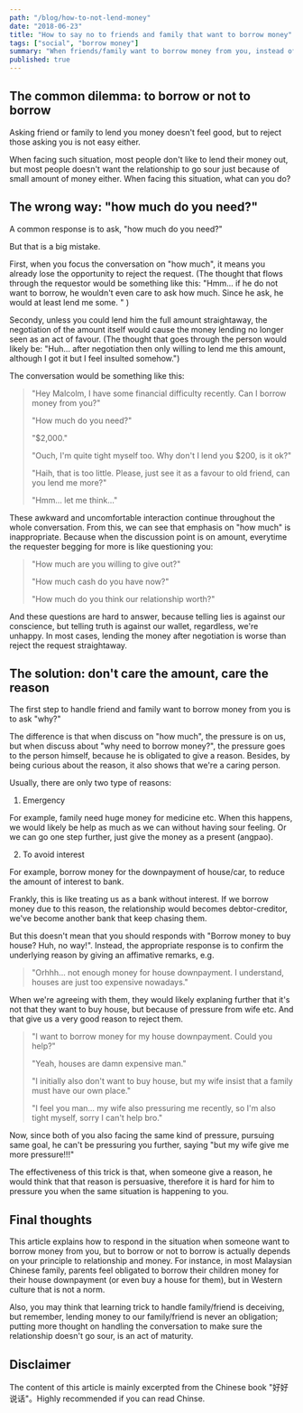 ```yaml
---
path: "/blog/how-to-not-lend-money"
date: "2018-06-23"
title: "How to say no to friends and family that want to borrow money"
tags: ["social", "borrow money"]
summary: "When friends/family want to borrow money from you, instead of asking how much they want to borrow first, ask why they want to borrow, and respond accordingly."
published: true
---
```


## The common dilemma: to borrow or not to borrow

Asking friend or family to lend you money doesn't feel good, but to reject those asking you is not easy either.

When facing such situation, most people don't like to lend their money out, but most people doesn't want the relationship to go sour just because of small amount of money either. When facing this situation, what can you do?

## The wrong way: "how much do you need?"

A common response is to ask, "how much do you need?"

But that is a big mistake.

First, when you focus the conversation on "how much", it means you already lose the opportunity to reject the request. (The thought that flows through the requestor would be something like this: "Hmm... if he do not want to borrow, he wouldn't even care to ask how much. Since he ask, he would at least lend me some. " )

Secondy, unless you could lend him the full amount straightaway, the negotiation of the amount itself would cause the money lending no longer seen as an act of favour. (The thought that goes through the person would likely be: "Huh... after negotiation then only willing to lend me this amount, although I got it but I feel insulted somehow.")

The conversation would be something like this:

> "Hey Malcolm, I have some financial difficulty recently. Can I borrow money from you?"
>
> "How much do you need?"
>
> "$2,000."
>
> "Ouch, I'm quite tight myself too. Why don't I lend you $200, is it ok?"
>
> "Haih, that is too little. Please, just see it as a favour to old friend, can you lend me more?"
>
> "Hmm... let me think..."

These awkward and uncomfortable interaction continue throughout the whole conversation. From this, we can see that emphasis on "how much" is inappropriate. Because when the discussion point is on amount, everytime the requester begging for more is like questioning you:

> "How much are you willing to give out?"
>
> "How much cash do you have now?"
>
> "How much do you think our relationship worth?"

And these questions are hard to answer, because telling lies is against our conscience, but telling truth is against our wallet, regardless, we're unhappy. In most cases, lending the money after negotiation is worse than reject the request straightaway.

## The solution: don't care the amount, care the reason

The first step to handle friend and family want to borrow money from you is to ask "why?"

The difference is that when discuss on "how much", the pressure is on us, but when discuss about "why need to borrow money?", the pressure goes to the person himself, because he is obligated to give a reason. Besides, by being curious about the reason, it also shows that we're a caring person.

Usually, there are only two type of reasons:

1.  Emergency

For example, family need huge money for medicine etc. When this happens, we would likely be help as much as we can without having sour feeling. Or we can go one step further, just give the money as a present (angpao).

2.  To avoid interest

For example, borrow money for the downpayment of house/car, to reduce the amount of interest to bank.

Frankly, this is like treating us as a bank without interest. If we borrow money due to this reason, the relationship would becomes debtor-creditor, we've become another bank that keep chasing them.

But this doesn't mean that you should responds with "Borrow money to buy house? Huh, no way!". Instead, the appropriate response is to confirm the underlying reason by giving an affimative remarks, e.g.

> "Orhhh... not enough money for house downpayment. I understand, houses are just too expensive nowadays."

When we're agreeing with them, they would likely explaning further that it's not that they want to buy house, but because of pressure from wife etc. And that give us a very good reason to reject them.

> "I want to borrow money for my house downpayment. Could you help?"
>
> "Yeah, houses are damn expensive man."
>
> "I initially also don't want to buy house, but my wife insist that a family must have our own place."
>
> "I feel you man... my wife also pressuring me recently, so I'm also tight myself, sorry I can't help bro."

Now, since both of you also facing the same kind of pressure, pursuing same goal, he can't be pressuring you further, saying "but my wife give me more pressure!!!"

The effectiveness of this trick is that, when someone give a reason, he would think that that reason is persuasive, therefore it is hard for him to pressure you when the same situation is happening to you.

## Final thoughts

This article explains how to respond in the situation when someone want to borrow money from you, but to borrow or not to borrow is actually depends on your principle to relationship and money. For instance, in most Malaysian Chinese family, parents feel obligated to borrow their children money for their house downpayment (or even buy a house for them), but in Western culture that is not a norm.

Also, you may think that learning trick to handle family/friend is deceiving, but remember, lending money to our family/friend is never an obligation; putting more thought on handling the conversation to make sure the relationship doesn't go sour, is an act of maturity.

## Disclaimer

The content of this article is mainly excerpted from the Chinese book "好好说话"。Highly recommended if you can read Chinse.
